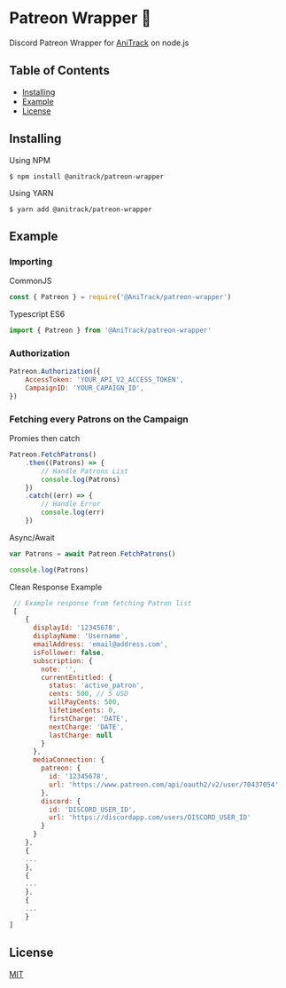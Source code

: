 # Patreon Wrapper 🍊
Discord Patreon Wrapper for [AniTrack](https://anitrack.co) on node.js

## Table of Contents
- [Installing](#installing)
- [Example](#example)
- [License](#license)

## Installing
Using NPM
```
$ npm install @anitrack/patreon-wrapper
```
Using YARN
```
$ yarn add @anitrack/patreon-wrapper
```

## Example

### Importing

CommonJS
```js
const { Patreon } = require('@AniTrack/patreon-wrapper')
```
Typescript ES6
```js
import { Patreon } from '@AniTrack/patreon-wrapper'
```

### Authorization
```js
Patreon.Authorization({
    AccessToken: 'YOUR_API_V2_ACCESS_TOKEN',
    CampaignID: 'YOUR_CAPAIGN_ID',
})
```

### Fetching every Patrons on the Campaign

Promies then catch
```js
Patreon.FetchPatrons()
    .then((Patrons) => {
        // Handle Patrons List
        console.log(Patrons)
    })
    .catch((err) => {
        // Handle Error
        console.log(err)
    })
```
Async/Await
```js
var Patrons = await Patreon.FetchPatrons()

console.log(Patrons)
```

Clean Response Example
```js
 // Example response from fetching Patron list
 [
    {
      displayId: '12345678',
      displayName: 'Username',
      emailAddress: 'email@address.com',
      isFollower: false,
      subscription: {
        note: '',
        currentEntitled: {
          status: 'active_patron',
          cents: 500, // 5 USD
          willPayCents: 500,
          lifetimeCents: 0,
          firstCharge: 'DATE',
          nextCharge: 'DATE',
          lastCharge: null
        }
      },
      mediaConnection: {
        patreon: {
          id: '12345678',
          url: 'https://www.patreon.com/api/oauth2/v2/user/70437054'       
        },
        discord: {
          id: 'DISCORD_USER_ID',
          url: 'https://discordapp.com/users/DISCORD_USER_ID'
        }
      }
    },
    {
    ...
    },
    {
    ...
    },
    {
    ...
    }
]
```

## License

[MIT](LICENSE)

